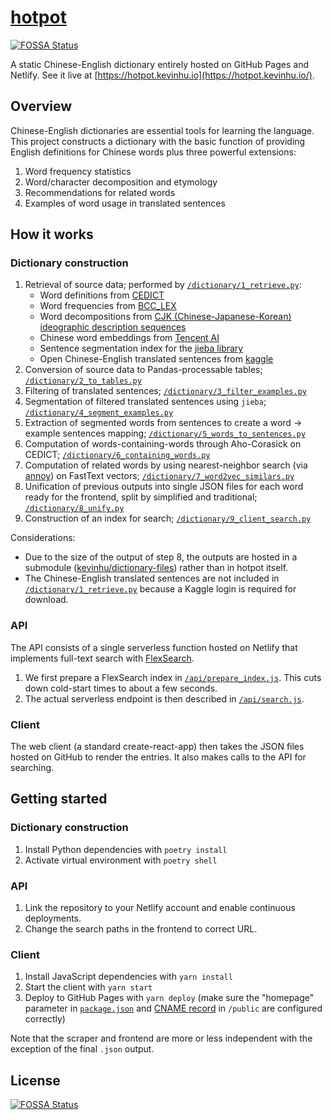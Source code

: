 # [hotpot](https://hotpot.kevinhu.io)
[![FOSSA Status](https://app.fossa.com/api/projects/git%2Bgithub.com%2Fkevinhu%2Fhotpot.svg?type=shield)](https://app.fossa.com/projects/git%2Bgithub.com%2Fkevinhu%2Fhotpot?ref=badge_shield)


A static Chinese-English dictionary entirely hosted on GitHub Pages and Netlify. See it live at [https://hotpot.kevinhu.io](https://hotpot.kevinhu.io/).

## Overview

Chinese-English dictionaries are essential tools for learning the language. This project constructs a dictionary with the basic function of providing English definitions for Chinese words plus three powerful extensions:

1. Word frequency statistics
2. Word/character decomposition and etymology
3. Recommendations for related words
4. Examples of word usage in translated sentences

## How it works

### Dictionary construction

1. Retrieval of source data; performed by [`/dictionary/1_retrieve.py`](https://github.com/kevinhu/hotpot/blob/master/dictionary/1_retrieve.py):
   - Word definitions from [CEDICT](https://www.mdbg.net/chinese/dictionary?page=cedict)
   - Word frequencies from [BCC_LEX](https://challenges.hackingchinese.com/resources/stories/451-blcu-balanced-corpus-frequency-lists)
   - Word decompositions from [CJK (Chinese-Japanese-Korean) ideographic description sequences](https://github.com/cjkvi/cjkvi-ids)
   - Chinese word embeddings from [Tencent AI](https://ai.tencent.com/ailab/nlp/en/embedding.html)
   - Sentence segmentation index for the [jieba library](https://github.com/fxsjy/jieba)
   - Open Chinese-English translated sentences from [kaggle](https://www.kaggle.com/terrychanorg/translation2019zh)
2. Conversion of source data to Pandas-processable tables; [`/dictionary/2_to_tables.py`](https://github.com/kevinhu/hotpot/blob/master/dictionary/2_to_tables.py)
3. Filtering of translated sentences; [`/dictionary/3_filter_examples.py`](https://github.com/kevinhu/hotpot/blob/master/dictionary/3_filter_examples.py)
4. Segmentation of filtered translated sentences using `jieba`; [`/dictionary/4_segment_examples.py`](https://github.com/kevinhu/hotpot/blob/master/dictionary/4_segment_examples.py)
5. Extraction of segmented words from sentences to create a word -> example sentences mapping; [`/dictionary/5_words_to_sentences.py`](https://github.com/kevinhu/hotpot/blob/master/dictionary/5_words_to_sentences.py)
6. Computation of words-containing-words through Aho-Corasick on CEDICT; [`/dictionary/6_containing_words.py`](https://github.com/kevinhu/hotpot/blob/master/dictionary/6_containing_words.py)
7. Computation of related words by using nearest-neighbor search (via [annoy](https://github.com/spotify/annoy)) on FastText vectors; [`/dictionary/7_word2vec_similars.py`](https://github.com/kevinhu/hotpot/blob/master/dictionary/7_fasttext_similars.py)
8. Unification of previous outputs into single JSON files for each word ready for the frontend, split by simplified and traditional; [`/dictionary/8_unify.py`](https://github.com/kevinhu/hotpot/blob/master/dictionary/8_unify.py)
9. Construction of an index for search; [`/dictionary/9_client_search.py`](https://github.com/kevinhu/hotpot/blob/master/dictionary/9_client_search.py)

Considerations:

- Due to the size of the output of step 8, the outputs are hosted in a submodule ([kevinhu/dictionary-files](https://github.com/kevinhu/dictionary-files)) rather than in hotpot itself.
- The Chinese-English translated sentences are not included in [`/dictionary/1_retrieve.py`](https://github.com/kevinhu/hotpot/blob/master/dictionary/1_retrieve.py) because a Kaggle login is required for download.

### API

The API consists of a single serverless function hosted on Netlify that implements full-text search with [FlexSearch](https://github.com/nextapps-de/flexsearch).

1. We first prepare a FlexSearch index in [`/api/prepare_index.js`](https://github.com/kevinhu/hotpot/blob/master/api/prepare_index.js). This cuts down cold-start times to about a few seconds.
2. The actual serverless endpoint is then described in [`/api/search.js`](https://github.com/kevinhu/hotpot/blob/master/api/search.js).

### Client

The web client (a standard create-react-app) then takes the JSON files hosted on GitHub to render the entries. It also makes calls to the API for searching.

## Getting started

### Dictionary construction

1. Install Python dependencies with `poetry install`
2. Activate virtual environment with `poetry shell`

### API

1. Link the repository to your Netlify account and enable continuous deployments.
2. Change the search paths in the frontend to correct URL.

### Client

1. Install JavaScript dependencies with `yarn install`
2. Start the client with `yarn start`
3. Deploy to GitHub Pages with `yarn deploy` (make sure the "homepage" parameter in [`package.json`](https://github.com/kevinhu/hotpot/blob/master/package.json) and [CNAME record](https://github.com/kevinhu/hotpot/tree/master/public/CNAME) in `/public` are configured correctly)

Note that the scraper and frontend are more or less independent with the exception of the final `.json` output.



## License
[![FOSSA Status](https://app.fossa.com/api/projects/git%2Bgithub.com%2Fkevinhu%2Fhotpot.svg?type=large)](https://app.fossa.com/projects/git%2Bgithub.com%2Fkevinhu%2Fhotpot?ref=badge_large)